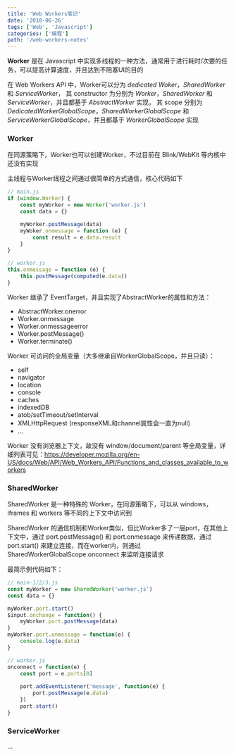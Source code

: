 ```yaml
---
title: 'Web Workers笔记'
date: '2018-06-26'
tags: ['Web', 'Javascript']
categories: ['编程']
path: '/web-workers-notes'
---
```


**Worker** 是在 Javascript 中实现多线程的一种方法，通常用于进行耗时/次要的任务，可以提高计算速度，并且达到不阻塞UI的目的

在 Web Workers API 中，Worker可以分为 *dedicated Woker*，*SharedWorker* 和 *ServiceWorker*，
其 constructor 为分别为 *Worker*，*SharedWorker* 和 *ServiceWorker*，并且都基于 *AbstractWorker* 实现，
其 scope 分别为 *DedicatedWorkerGlobalScope*，*SharedWorkerGlobalScope* 和 *ServiceWorkerGlobalScope*，并且都基于 *WorkerGlobalScope* 实现

### Worker

在同源策略下，Worker也可以创建Worker，不过目前在 Blink/WebKit 等内核中还没有实现

主线程与Worker线程之间通过很简单的方式通信，核心代码如下

```javascript
// main.js
if (window.Worker) {
    const myWorker = new Worker('worker.js')
    const data = {}

    myWorker.postMessage(data)
    myWoker.onmessage = function (e) {
        const result = e.data.result
    }
}

// worker.js
this.onmessage = function (e) {
    this.postMessage(computed(e.data))
}
```

Worker 继承了 EventTarget，并且实现了AbstractWorker的属性和方法：
* AbstractWorker.onerror
* Worker.onmessage
* Worker.onmessageerror
* Worker.postMessage()
* Worker.terminate()

Worker 可访问的全局变量（大多继承自WorkerGlobalScope，并且只读）：
* self
* navigator
* location
* console
* caches
* indexedDB
* atob/setTimeout/setInterval
* XMLHttpRequest (responseXML和channel属性会一直为null)
* ...

Worker 没有浏览器上下文，故没有 window/document/parent 等全局变量，详细列表可见：https://developer.mozilla.org/en-US/docs/Web/API/Web_Workers_API/Functions_and_classes_available_to_workers

### SharedWorker

SharedWorker 是一种特殊的 Worker，在同源策略下，可以从 windows，iframes 和 workers 等不同的上下文中访问到

SharedWorker 的通信机制和Worker类似，但比Worker多了一层port，在其他上下文中，通过 port.postMessage() 和 port.onmessage 来传递数据，通过 port.start() 来建立连接，而在worker内，则通过SharedWorkerGlobalScope.onconnect 来监听连接请求

最简示例代码如下：

```javascript
// main-1/2/3.js
const myWorker = new SharedWorker('worker.js')
const data = {}

myWorker.port.start()
$input.onchange = function() {
    myWorker.port.postMessage(data)
}
myWorker.port.onmessage = function(e) {
    console.log(e.data)
}

// worker.js
onconnect = function(e) {
    const port = e.ports[0]
    
    port.addEventListener('message', function(e) {
        port.postMessage(e.data)
    })
    port.start()
}
```

### ServiceWorker
...